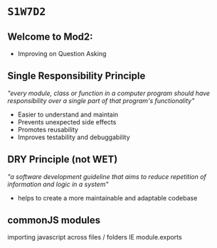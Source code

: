 # `S1W7D2`

## Welcome to Mod2:

- Improving on Question Asking



## Single Responsibility Principle

*"every module, class or function in a computer program should have responsibility over a single part of that program's functionality"*

- Easier to understand and maintain
- Prevents unexpected side effects
- Promotes reusability
- Improves testability and debuggability

## DRY Principle (not WET)

*"a software development guideline that aims to reduce repetition of information and logic in a system"*
- helps to create a more maintainable and adaptable codebase

## commonJS modules
importing javascript across files / folders IE module.exports
